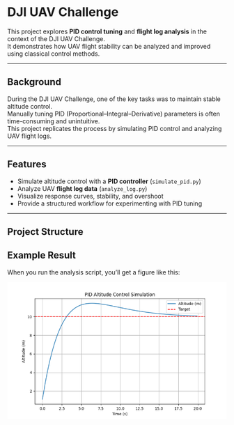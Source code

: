 # DJI UAV Challenge 

This project explores **PID control tuning** and **flight log analysis** in the context of the DJI UAV Challenge.  
It demonstrates how UAV flight stability can be analyzed and improved using classical control methods.  

---

##  Background  

During the DJI UAV Challenge, one of the key tasks was to maintain stable altitude control.  
Manually tuning PID (Proportional–Integral–Derivative) parameters is often time-consuming and unintuitive.  
This project replicates the process by simulating PID control and analyzing UAV flight logs.  

---

##  Features  

- Simulate altitude control with a **PID controller** (`simulate_pid.py`)  
- Analyze UAV **flight log data** (`analyze_log.py`)  
- Visualize response curves, stability, and overshoot  
- Provide a structured workflow for experimenting with PID tuning  

---

##  Project Structure  

## Example Result

When you run the analysis script, you’ll get a figure like this:

![PID Response](results/pid_response.png)
